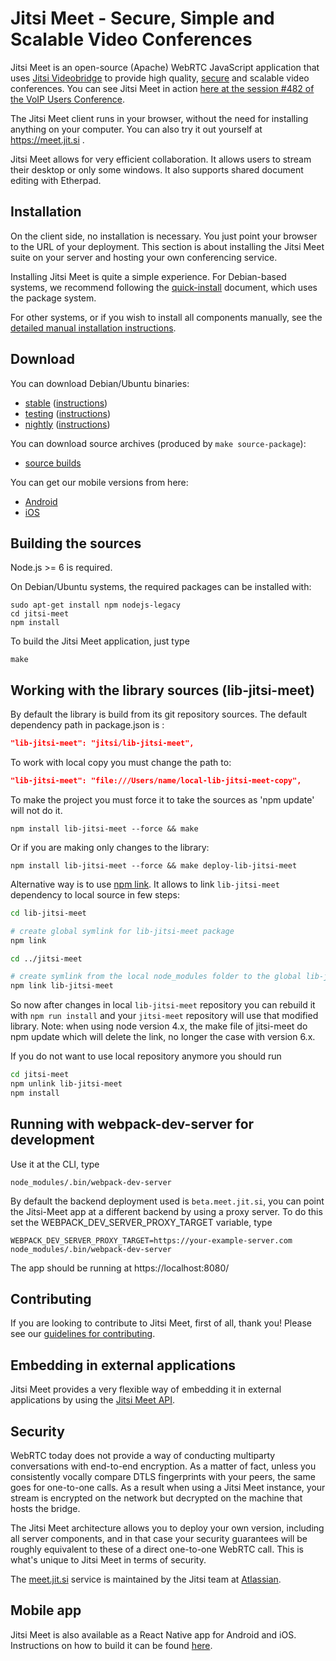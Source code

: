 # Jitsi Meet - Secure, Simple and Scalable Video Conferences

Jitsi Meet is an open-source (Apache) WebRTC JavaScript application that uses [Jitsi Videobridge](https://jitsi.org/videobridge) to provide high quality, [secure](#security) and scalable video conferences. You can see Jitsi Meet in action [here at the session #482 of the VoIP Users Conference](http://youtu.be/7vFUVClsNh0).

The Jitsi Meet client runs in your browser, without the need for installing anything on your computer. You can also try it out yourself at https://meet.jit.si .

Jitsi Meet allows for very efficient collaboration. It allows users to stream their desktop or only some windows. It also supports shared document editing with Etherpad.

## Installation

On the client side, no installation is necessary. You just point your browser to the URL of your deployment. This section is about installing the Jitsi Meet suite on your server and hosting your own conferencing service.

Installing Jitsi Meet is quite a simple experience. For Debian-based systems, we recommend following the [quick-install](https://github.com/jitsi/jitsi-meet/blob/master/doc/quick-install.md) document, which uses the package system.

For other systems, or if you wish to install all components manually, see the [detailed manual installation instructions](https://github.com/jitsi/jitsi-meet/blob/master/doc/manual-install.md).

## Download

You can download Debian/Ubuntu binaries:
* [stable](https://download.jitsi.org/stable/) ([instructions](https://jitsi.org/downloads/ubuntu-debian-installations-instructions/))
* [testing](https://download.jitsi.org/testing/) ([instructions](https://jitsi.org/downloads/ubuntu-debian-installations-instructions-for-testing/))
* [nightly](https://download.jitsi.org/unstable/) ([instructions](https://jitsi.org/downloads/ubuntu-debian-installations-instructions-nightly/))

You can download source archives (produced by ```make source-package```):
* [source builds](https://download.jitsi.org/jitsi-meet/src/)

You can get our mobile versions from here:
* [Android](https://play.google.com/store/apps/details?id=org.jitsi.meet)
* [iOS](https://itunes.apple.com/us/app/jitsi-meet/id1165103905)

## Building the sources

Node.js >= 6 is required.

On Debian/Ubuntu systems, the required packages can be installed with:
```
sudo apt-get install npm nodejs-legacy
cd jitsi-meet
npm install
```

To build the Jitsi Meet application, just type
```
make
```

## Working with the library sources (lib-jitsi-meet)

By default the library is build from its git repository sources. The default dependency path in package.json is :
```json
"lib-jitsi-meet": "jitsi/lib-jitsi-meet",
```

To work with local copy you must change the path to:
```json
"lib-jitsi-meet": "file:///Users/name/local-lib-jitsi-meet-copy",
```

To make the project you must force it to take the sources as 'npm update' will not do it.
```
npm install lib-jitsi-meet --force && make
```

Or if you are making only changes to the library:
```
npm install lib-jitsi-meet --force && make deploy-lib-jitsi-meet
```

Alternative way is to use [npm link](https://docs.npmjs.com/cli/link).
It allows to link `lib-jitsi-meet` dependency to local source in few steps:

```bash
cd lib-jitsi-meet

# create global symlink for lib-jitsi-meet package
npm link

cd ../jitsi-meet

# create symlink from the local node_modules folder to the global lib-jitsi-meet symlink
npm link lib-jitsi-meet
```

So now after changes in local `lib-jitsi-meet` repository you can rebuild it with `npm run install` and your `jitsi-meet` repository will use that modified library.
Note: when using node version 4.x, the make file of jitsi-meet do npm update which will delete the link, no longer the case with version 6.x.

If you do not want to use local repository anymore you should run
```bash
cd jitsi-meet
npm unlink lib-jitsi-meet
npm install
```
## Running with webpack-dev-server for development   

Use it at the CLI, type
```
node_modules/.bin/webpack-dev-server
```

By default the backend deployment used is `beta.meet.jit.si`, you can point the Jitsi-Meet app at a different backend by using a proxy server. To do this set the WEBPACK_DEV_SERVER_PROXY_TARGET variable, type 
```
WEBPACK_DEV_SERVER_PROXY_TARGET=https://your-example-server.com node_modules/.bin/webpack-dev-server
```

The app should be running at https://localhost:8080/

## Contributing

If you are looking to contribute to Jitsi Meet, first of all, thank you! Please
see our [guidelines for contributing](CONTRIBUTING.md).

## Embedding in external applications

Jitsi Meet provides a very flexible way of embedding it in external applications by using the [Jitsi Meet API](doc/api.md).

## Security
WebRTC today does not provide a way of conducting multiparty conversations with
end-to-end encryption. As a matter of fact, unless you consistently vocally
compare DTLS fingerprints with your peers, the same goes for one-to-one calls.
As a result when using a Jitsi Meet instance, your stream is encrypted on the
network but decrypted on the machine that hosts the bridge.

The Jitsi Meet architecture allows you to deploy your own version, including
all server components, and in that case your security guarantees will be roughly
equivalent to these of a direct one-to-one WebRTC call. This is what's unique to 
Jitsi Meet in terms of security.

The [meet.jit.si](https://meet.jit.si) service is maintained by the Jitsi team
at [Atlassian](https://atlassian.com).

## Mobile app
Jitsi Meet is also available as a React Native app for Android and iOS.
Instructions on how to build it can be found [here](doc/mobile.md).

